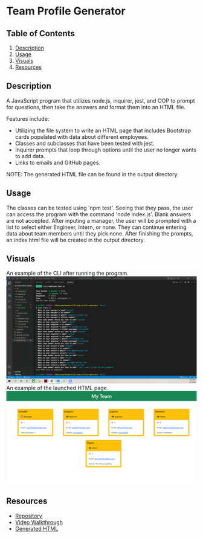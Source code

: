 # Team Profile Generator

## Table of Contents

1. [Description](#description)
2. [Usage](#usage)
3. [Visuals](#visuals)
4. [Resources](#resources)

## Description

A JavaScript program that utilizes node.js, inquirer, jest, and OOP to prompt for questions, then take the answers and format them into an HTML file.

Features include:

- Utilizing the file system to write an HTML page that includes Bootstrap cards populated with data about different employees.
- Classes and subclasses that have been tested with jest.
- Inquirer prompts that loop through options until the user no longer wants to add data.
- Links to emails and GitHub pages.

NOTE: The generated HTML file can be found in the output directory.

## Usage

The classes can be tested using 'npm test'. Seeing that they pass, the user can access the program with the command 'node index.js'. Blank answers are not accepted. After inputing a manager, the user will be prompted with a list to select either Engineer, Intern, or none. They can continue entering data about team members until they pick none. After finishing the prompts, an index.html file will be created in the output directory.

## Visuals
An example of the CLI after running the program.
![CLI](./images/team-generator.png)
An example of the launched HTML page.
![Generated HTML Page](./images/team-generator-page.png)

## Resources

- [Repository](https://github.com/kleylakb89/10-team-profile-generator)
- [Video Walkthrough](https://drive.google.com/file/d/1Gq5l47EKXR3OLqTK5qkHoozxd25p5Yvj/view)
- [Generated HTML](https://raw.githubusercontent.com/kleylakb89/10-team-profile-generator/main/output/index.html)